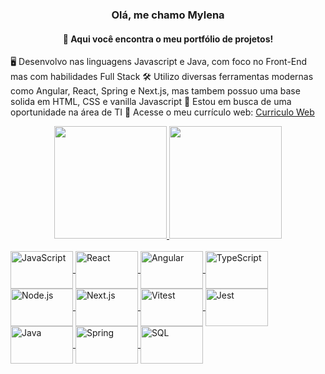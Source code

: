 <h3 align="center"> Olá, me chamo Mylena </h3>
<h4 align="center">👋 Aqui você encontra o meu portfólio de projetos!</h4>

🖥️ Desenvolvo nas linguagens Javascript e Java, com foco no Front-End mas com habilidades Full Stack
🛠️ Utilizo diversas ferramentas modernas como Angular, React, Spring e Next.js, mas tambem possuo uma base solida em HTML, CSS e vanilla Javascript
🎯 Estou em busca de uma oportunidade na área de TI
📃 Acesse o meu currículo web: [Curriculo Web](https://web-curriculo-tau.vercel.app/)
  

<div align="center">
  <a href="https://github.com/mylenaverspeelt">
  <img height="180em" src="https://github-readme-stats.vercel.app/api?username=mylenaverspeelt&theme=highcontrast&show_icons=true&hide_border=false&count_private=true"/>
  <img height="180em" src="https://github-readme-stats.vercel.app/api/top-langs/?username=mylenaverspeelt&theme=highcontrast&show_icons=true&hide_border=false&layout=compact"/>
</div>

<div style="display: inline_block"><br>
  <img align="center" alt="JavaScript" height="60" width="100" src="https://cdn.jsdelivr.net/gh/devicons/devicon/icons/javascript/javascript-original.svg">
  <img align="center" alt="React" height="60" width="100" src="https://cdn.jsdelivr.net/gh/devicons/devicon/icons/react/react-original.svg">
  <img align="center" alt="Angular" height="60" width="100" src="https://cdn.jsdelivr.net/gh/devicons/devicon/icons/angularjs/angularjs-original.svg">
   <img align="center" alt="TypeScript" height="60" width="100" src="https://cdn.jsdelivr.net/gh/devicons/devicon/icons/typescript/typescript-original.svg">
   <img align="center" alt="Node.js" height="60" width="100" src="https://cdn.jsdelivr.net/gh/devicons/devicon/icons/nodejs/nodejs-original.svg">
  <img align="center" alt="Next.js" height="60" width="100" src="https://cdn.jsdelivr.net/gh/devicons/devicon/icons/nextjs/nextjs-original-wordmark.svg">
  <img align="center" alt="Vitest" height="60" width="100" src="https://cdn.jsdelivr.net/gh/devicons/devicon/icons/jest/jest-plain.svg">
   <img align="center" alt="Jest" height="60" width="100" src="https://cdn.jsdelivr.net/gh/devicons/devicon/icons/vitest/vitest-original.svg">
<img align="center" alt="Java" height="60" width="100" src="https://cdn.jsdelivr.net/gh/devicons/devicon/icons/java/java-original.svg">
    <img align="center" alt="Spring" height="60" width="100" src="https://cdn.jsdelivr.net/gh/devicons/devicon/icons/spring/spring-original.svg">
    <img align="center" alt="SQL" height="60" width="100" src="https://cdn.jsdelivr.net/gh/devicons/devicon/icons/mysql/mysql-original.svg">
  </div>

